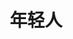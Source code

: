 ---
description: 传统杂志风格。
layout: post
results:
- primaryGenreName: Book
  version: '1.0.1'
  trackViewUrl: https://itunes.apple.com/cn/app/nian-qing-ren/id774661455?mt=8&uo=4
  artworkUrl100: http://a198.phobos.apple.com/us/r30/Purple4/v4/61/6d/d4/616dd444-c5a1-c050-3f10-535ba131b188/mzl.ugruvqsm.png
  artworkUrl60: http://a1255.phobos.apple.com/us/r30/Purple/v4/53/e8/a6/53e8a68e-de00-8368-c80a-c5ebf1fadaa8/AppIcon57x57.png
  sellerName: Xia Tian
  supportedDevices:
  - iPadMini4G
  - iPhone4S
  - iPad23G
  - iPadThirdGen
  - iPhone-3GS
  - iPhone5s
  - iPadMini
  - iPhone5c
  - iPad2Wifi
  - iPodTouchFifthGen
  - iPodTouchourthGen
  - iPhone5
  - iPadFourthGen4G
  - iPhone4
  - iPadThirdGen4G
  - iPadFourthGen
  genres:
  - 图书
  - 参考
  trackName: 年轻人
  description: '内容提要

    年轻人APP是年轻人杂志社推出的免费阅读软件。

    汇集《年轻人.关注》《年轻人.乐活》的精华，还加入了不少全新内容，为移动用户打造集全新的阅读体验。

    《年轻人》杂志由湖南团省委主办，有着30余年的创刊历史，是一份拥有良好声誉、影响力和高知名度的优质期刊。



    功能特色：

    免费下载：客户端免费下载。

    内容丰富：荟萃年轻人杂志旗下各刊精华，提供休闲轻松新阅读。

    离线阅读：支持离线下载，下载后在无网络环境时仍可继续阅读。



    栏目设置：

    关注：关注时事、聚焦社会。

    乐活：引领潮流、乐享生活。

    阅读：轻松阅读，艺文、轻小说。'
  price: 0
  trackId: 774661455
  releaseDate: '2013-12-23T07:26:21Z'
  screenshotUrls:
  - http://a4.mzstatic.com/us/r30/Purple4/v4/4d/54/c0/4d54c037-50da-eb15-7e1d-12ba6c62e4c5/screen1136x1136.jpeg
  - http://a5.mzstatic.com/us/r30/Purple6/v4/c4/22/9d/c4229dab-5fff-7e80-1850-d7c7286475a5/screen1136x1136.jpeg
  - http://a1.mzstatic.com/us/r30/Purple6/v4/f1/44/37/f14437fe-2f63-382e-05c3-ff8321046f21/screen1136x1136.jpeg
  - http://a4.mzstatic.com/us/r30/Purple/v4/55/97/27/55972798-ec9c-b8da-cf1d-430d7198808f/screen1136x1136.jpeg
  - http://a2.mzstatic.com/us/r30/Purple6/v4/4d/56/15/4d561507-05a2-c30e-2a40-3f86208a3e83/screen1136x1136.jpeg
  artistViewUrl: https://itunes.apple.com/cn/artist/xia-tian/id629767345?uo=4
  primaryGenreId: 6018
  kind: software
  fileSizeBytes: '3791883'
  bundleId: com.rocry.Young
  releaseNotes: "1.0.1\n修复了部分bug\n\n1.0\n年轻人APP是年轻人杂志社推出的免费阅读软件。 \n汇集《年轻人.关注》《年轻人.乐活》的精华，还加入了不少全新内容，为移动用户打造集全新的阅读体验。
    \n《年轻人》杂志由湖南团省委主办，有着30余年的创刊历史，是一份拥有良好声誉、影响力和高知名度的优质期刊。 \n\n\n功能特色： \n免费下载：客户端免费下载。
    \n内容丰富：荟萃年轻人杂志旗下各刊精华，提供休闲轻松新阅读。 \n离线阅读：支持离线下载，下载后在无网络环境时仍可继续阅读。 \n\n\n栏目设置：
    \n关注：关注时事、聚焦社会。 \n乐活：引领潮流、乐享生活。 \n阅读：轻松阅读，艺文、轻小说。"
  trackContentRating: 4+
  artistName: Xia Tian
  trackCensoredName: 年轻人
  isGameCenterEnabled: false
  contentAdvisoryRating: 4+
  languageCodesISO2A:
  - EN
  features: &a []
  wrapperType: software
  artworkUrl512: http://a198.phobos.apple.com/us/r30/Purple4/v4/61/6d/d4/616dd444-c5a1-c050-3f10-535ba131b188/mzl.ugruvqsm.png
  formattedPrice: 免费
  artistId: 629767345
  genreIds:
  - '6018'
  - '6006'
  currency: CNY
  ipadScreenshotUrls: *a
category: 图书
tags: tag1
resultCount: 1
title: 年轻人

---